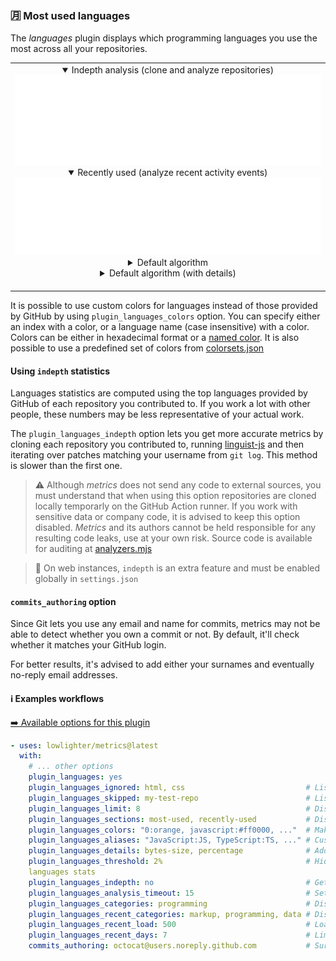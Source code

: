 ### 🈷️ Most used languages

The *languages* plugin displays which programming languages you use the most across all your repositories.

<table>
  <td align="center">
    <details open><summary>Indepth analysis (clone and analyze repositories)</summary>
      <img src="https://github.com/lowlighter/lowlighter/blob/master/metrics.plugin.languages.indepth.svg">
    </details>
    <details open><summary>Recently used (analyze recent activity events)</summary>
      <img src="https://github.com/lowlighter/lowlighter/blob/master/metrics.plugin.languages.recent.svg">
    </details>
    <details><summary>Default algorithm</summary>
      <img src="https://github.com/lowlighter/lowlighter/blob/master/metrics.plugin.languages.svg">
    </details>
    <details><summary>Default algorithm (with details)</summary>
      <img src="https://github.com/lowlighter/lowlighter/blob/master/metrics.plugin.languages.details.svg">
    </details>
    <img width="900" height="1" alt="">
  </td>
</table>

It is possible to use custom colors for languages instead of those provided by GitHub by using `plugin_languages_colors` option.
You can specify either an index with a color, or a language name (case insensitive) with a color.
Colors can be either in hexadecimal format or a [named color](https://developer.mozilla.org/en-US/docs/Web/CSS/color_value).
It is also possible to use a predefined set of colors from [colorsets.json](colorsets.json)

#### Using `indepth` statistics

Languages statistics are computed using the top languages provided by GitHub of each repository you contributed to.
If you work a lot with other people, these numbers may be less representative of your actual work.

The `plugin_languages_indepth` option lets you get more accurate metrics by cloning each repository you contributed to, running [linguist-js](https://github.com/Nixinova/Linguist) and then iterating over patches matching your username from `git log`. This method is slower than the first one.

> ⚠️ Although *metrics* does not send any code to external sources, you must understand that when using this option repositories are cloned locally temporarly on the GitHub Action runner. If you work with sensitive data or company code, it is advised to keep this option disabled. *Metrics* and its authors cannot be held responsible for any resulting code leaks, use at your own risk.
> Source code is available for auditing at [analyzers.mjs](/source/plugins/languages/analyzers.mjs)

> 🔣 On web instances, `indepth` is an extra feature and must be enabled globally in `settings.json`

#### `commits_authoring` option

Since Git lets you use any email and name for commits, metrics may not be able to detect whether you own a commit or not. By default, it'll check whether it matches your GitHub login.

For better results, it's advised to add either your surnames and eventually no-reply email addresses.

#### ℹ️ Examples workflows

[➡️ Available options for this plugin](metadata.yml)

```yaml
- uses: lowlighter/metrics@latest
  with:
    # ... other options
    plugin_languages: yes
    plugin_languages_ignored: html, css                           # List of languages to ignore
    plugin_languages_skipped: my-test-repo                        # List of repositories to skip
    plugin_languages_limit: 8                                     # Display up to 8 languages
    plugin_languages_sections: most-used, recently-used           # Display most used and recently used
    plugin_languages_colors: "0:orange, javascript:#ff0000, ..."  # Make most used languages orange and JavaScript red
    plugin_languages_aliases: "JavaScript:JS, TypeScript:TS, ..." # Customize languages names with aliases
    plugin_languages_details: bytes-size, percentage              # Additionally display total bytes size and percentage
    plugin_languages_threshold: 2%                                # Hides all languages less than 2%
    languages stats
    plugin_languages_indepth: no                                  # Get indepth stats (see documentation before enabling)
    plugin_languages_analysis_timeout: 15                         # Set maximum time for indepth analysis
    plugin_languages_categories: programming                      # Display only languages that match these categories in most-used section
    plugin_languages_recent_categories: markup, programming, data # Display only languages that match these categories in recently-used section
    plugin_languages_recent_load: 500                             # Load up to 500 events to compute recently used stats
    plugin_languages_recent_days: 7                               # Limit recently used stats to last week
    commits_authoring: octocat@users.noreply.github.com           # Surnames or email addresses used to identify your commits
```

